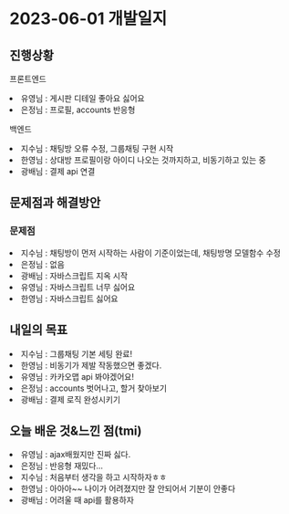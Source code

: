 # 2023-06-01 개발일지

## 진행상황
<p>프론트엔드</p>
<li>유영님 : 게시판 디테일 좋아요 싫어요</li>
<li>은정님 :  프로필, accounts 반응형</li>

<p>백엔드</p>
<li>지수님 : 채팅방 오류 수정, 그룹채팅 구현 시작</li>
<li>한영님 : 상대방 프로필이랑 아이디 나오는 것까지하고, 비동기하고 있는 중</li>
<li>광배님 : 결제 api 연결</li>

## 문제점과 해결방안
### 문제점
<li>지수님 : 채팅방이 먼저 시작하는 사람이 기준이었는데, 채팅방명 모델함수 수정</li>
<li>은정님 : 없음</li>
<li>광배님 : 자바스크립트 지옥 시작</li>
<li>유영님 : 자바스크립트 너무 싫어요</li>
<li>한영님 : 자바스크립트 싫어요</li>

## 내일의 목표
<li>지수님 : 그룹채팅 기본 세팅 완료!</li>
<li>한영님 : 비동기가 제발 작동했으면 좋겠다.</li>
<li>유영님 : 카카오맵 api 봐야겠어요!</li>
<li>은정님 : accounts 벗어나고, 할거 찾아보기</li>
<li>광배님 : 결제 로직 완성시키기</li>

## 오늘 배운 것&느낀 점(tmi)
<li>유영님 : ajax배웠지만 진짜 싫다.</li>
<li>은정님 : 반응형 재밌다...</li>
<li>지수님 : 처음부터 생각을 하고 시작하자ㅎㅎ</li>
<li>한영님 : 아아아~~ 나이가 어려졌지만 잘 안되어서 기분이 안좋다</li>
<li>광배님 : 어려울 때 api를 활용하자</li>
